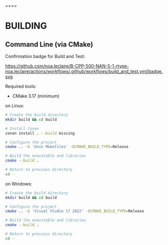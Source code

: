 ====

# BUILDING

## Command Line (via CMake)

Confirmation badge for Build and Test:

https://github.com/noa.leclaire/B-CPP-500-NAN-5-1-rtype-noa.leclaire/actions/workflows/.github/workflows/build_and_test.yml/badge.svg

Required tools:
- CMake 3.17 (minimum)

on Linux:
```sh
# Create the build directory
mkdir build && cd build

# Install Conan
conan install . --build missing

# Configure the project
cmake .. -G 'Unix Makefiles' -DCMAKE_BUILD_TYPE=Release

# Build the executable and libraries
cmake --build .

# Return to previous directory
cd -
```

on Windows:
```sh
# Create the build directory
mkdir build && cd build

# Configure the project
cmake .. -G 'Visual Studio 17 2022' -DCMAKE_BUILD_TYPE=Release

# Build the executable and libraries
cmake --build .

# Return to previous directory
cd -
```
